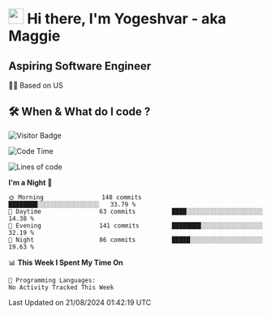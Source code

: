 <h1><img src="https://emojis.slackmojis.com/emojis/images/1531849430/4246/blob-sunglasses.gif?1531849430" width="30"/> Hi there, I'm Yogeshvar - aka Maggie</h1>

## Aspiring Software Engineer
🏂🏻  Based on US 

## 🛠 When & What do I code ?  

![Visitor Badge](https://visitor-badge.feriirawann.repl.co?username=yogeshvar&repo=yogeshvar&label=Visitors&style=plastic&color=%23457BFF&contentType=svg)

<!--START_SECTION:waka-->
![Code Time](http://img.shields.io/badge/Code%20Time-2%2C919%20hrs%2051%20mins-blue)

![Lines of code](https://img.shields.io/badge/From%20Hello%20World%20I%27ve%20Written-503.8%20thousand%20lines%20of%20code-blue)

**I'm a Night 🦉** 

```text
🌞 Morning                148 commits         ████████░░░░░░░░░░░░░░░░░   33.79 % 
🌆 Daytime                63 commits          ████░░░░░░░░░░░░░░░░░░░░░   14.38 % 
🌃 Evening                141 commits         ████████░░░░░░░░░░░░░░░░░   32.19 % 
🌙 Night                  86 commits          █████░░░░░░░░░░░░░░░░░░░░   19.63 % 
```


📊 **This Week I Spent My Time On** 

```text
💬 Programming Languages: 
No Activity Tracked This Week
```


 Last Updated on 21/08/2024 01:42:19 UTC
<!--END_SECTION:waka-->
